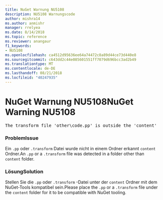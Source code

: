 ```yaml
---
title: NuGet Warnung NU5108
description: NU5108 Warnungscode
author: mishra14
ms.author: anmishr
manager: rrelyea
ms.date: 8/14/2018
ms.topic: reference
ms.reviewer: anangaur
f1_keywords:
- NU5108
ms.openlocfilehash: ca4512d95636ee64a74472c8a89d44ce73d440e8
ms.sourcegitcommit: c643dd2c44e085601551ff7079d696bcc3ad2b49
ms.translationtype: MT
ms.contentlocale: de-DE
ms.lasthandoff: 08/21/2018
ms.locfileid: "40247935"
---
```

# <a name="nuget-warning-nu5108"></a><span data-ttu-id="1a23a-103">NuGet Warnung NU5108</span><span class="sxs-lookup"><span data-stu-id="1a23a-103">NuGet Warning NU5108</span></span>
<pre>The transform file 'other\code.pp' is outside the 'content' folder and hence will not be transformed during installation of this package. Move it into the 'content' folder.</pre>

### <a name="issue"></a><span data-ttu-id="1a23a-104">Problem</span><span class="sxs-lookup"><span data-stu-id="1a23a-104">Issue</span></span>

<span data-ttu-id="1a23a-105">Ein `.pp` oder `.transform` Datei wurde nicht in einem Ordner erkannt `content` Ordner.</span><span class="sxs-lookup"><span data-stu-id="1a23a-105">An `.pp` or a `.transform` file was detected in a folder other than `content` folder.</span></span>


### <a name="solution"></a><span data-ttu-id="1a23a-106">Lösung</span><span class="sxs-lookup"><span data-stu-id="1a23a-106">Solution</span></span>

<span data-ttu-id="1a23a-107">Stellen Sie die `.pp` oder `.transform` -Datei unter der `content` Ordner mit dem NuGet-Tools kompatibel sein.</span><span class="sxs-lookup"><span data-stu-id="1a23a-107">Please place the `.pp` or a `.transform`  file under the `content` folder for it to be compatible with NuGet tooling.</span></span>

